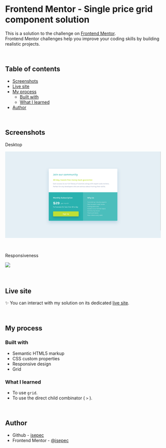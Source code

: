 # Frontend Mentor - Single price grid component solution

This is a solution to the challenge on [Frontend Mentor](https://www.frontendmentor.io/).
<br>
Frontend Mentor challenges help you improve your coding skills by building realistic projects.

<br>

## Table of contents
  - [Screenshots](#screenshots)
  - [Live site](#live-site)
  - [My process](#my-process)
    - [Built with](#built-with)
    - [What I learned](#what-i-learned)
  - [Author](#author)

<br>

## Screenshots

Desktop

![](./screenshots/screenshot_desktop.png)

<br>

Responsiveness

![](./screenshots/screenshot_responsiveness.gif)

<br>

## Live site

✨ You can interact with my solution on its dedicated [live site](https://isepec.github.io/single-price-grid-component/).

<br>

## My process

### Built with

- Semantic HTML5 markup
- CSS custom properties
- Responsive design
- Grid

### What I learned

- To use `grid`.
- To use the direct child combinator ( `>` ).

<br>

## Author
- Github - [isepec](https://github.com/isepec)
- Frontend Mentor - [@isepec](https://www.frontendmentor.io/profile/isepec)